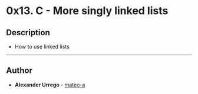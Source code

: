 # 0x13. C - More singly linked lists

## Description

- How to use linked lists

---

## Author
* **Alexander Urrego** - [mateo-a](https://github.com/mateo-a)